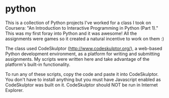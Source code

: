 # python
This is a collection of Python projects I've worked for a class I took on Coursera: "An Introduction to Interactive Programming in Python (Part 1)." This was my first foray into Python and it was awesome! All the assignments were games so it created a natural incentive to work on them :)

The class used CodeSkulptor (http://www.codeskulptor.org/), a web-based Python development environment, as a platform for writing and submitting assignments. My scripts were written here and take advantage of the platform's built-in functionality.

To run any of these scripts, copy the code and paste it into CodeSkulptor. You don't have to install anything but you must have Javascript enabled as CodeSkulptor was built on it. CodeSkulptor should NOT be run in Internet Explorer.

